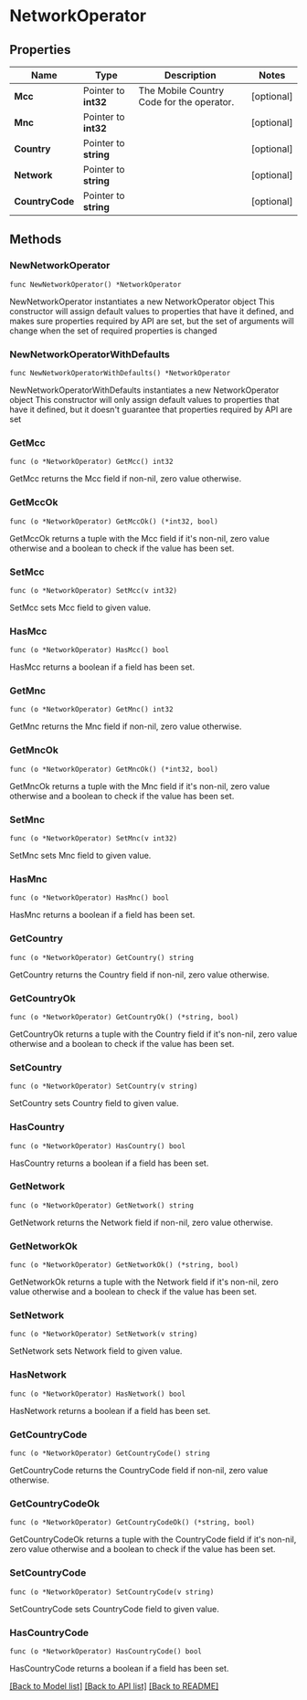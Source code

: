 # NetworkOperator

## Properties

Name | Type | Description | Notes
------------ | ------------- | ------------- | -------------
**Mcc** | Pointer to **int32** | The Mobile Country Code for the operator. | [optional] 
**Mnc** | Pointer to **int32** |  | [optional] 
**Country** | Pointer to **string** |  | [optional] 
**Network** | Pointer to **string** |  | [optional] 
**CountryCode** | Pointer to **string** |  | [optional] 

## Methods

### NewNetworkOperator

`func NewNetworkOperator() *NetworkOperator`

NewNetworkOperator instantiates a new NetworkOperator object
This constructor will assign default values to properties that have it defined,
and makes sure properties required by API are set, but the set of arguments
will change when the set of required properties is changed

### NewNetworkOperatorWithDefaults

`func NewNetworkOperatorWithDefaults() *NetworkOperator`

NewNetworkOperatorWithDefaults instantiates a new NetworkOperator object
This constructor will only assign default values to properties that have it defined,
but it doesn't guarantee that properties required by API are set

### GetMcc

`func (o *NetworkOperator) GetMcc() int32`

GetMcc returns the Mcc field if non-nil, zero value otherwise.

### GetMccOk

`func (o *NetworkOperator) GetMccOk() (*int32, bool)`

GetMccOk returns a tuple with the Mcc field if it's non-nil, zero value otherwise
and a boolean to check if the value has been set.

### SetMcc

`func (o *NetworkOperator) SetMcc(v int32)`

SetMcc sets Mcc field to given value.

### HasMcc

`func (o *NetworkOperator) HasMcc() bool`

HasMcc returns a boolean if a field has been set.

### GetMnc

`func (o *NetworkOperator) GetMnc() int32`

GetMnc returns the Mnc field if non-nil, zero value otherwise.

### GetMncOk

`func (o *NetworkOperator) GetMncOk() (*int32, bool)`

GetMncOk returns a tuple with the Mnc field if it's non-nil, zero value otherwise
and a boolean to check if the value has been set.

### SetMnc

`func (o *NetworkOperator) SetMnc(v int32)`

SetMnc sets Mnc field to given value.

### HasMnc

`func (o *NetworkOperator) HasMnc() bool`

HasMnc returns a boolean if a field has been set.

### GetCountry

`func (o *NetworkOperator) GetCountry() string`

GetCountry returns the Country field if non-nil, zero value otherwise.

### GetCountryOk

`func (o *NetworkOperator) GetCountryOk() (*string, bool)`

GetCountryOk returns a tuple with the Country field if it's non-nil, zero value otherwise
and a boolean to check if the value has been set.

### SetCountry

`func (o *NetworkOperator) SetCountry(v string)`

SetCountry sets Country field to given value.

### HasCountry

`func (o *NetworkOperator) HasCountry() bool`

HasCountry returns a boolean if a field has been set.

### GetNetwork

`func (o *NetworkOperator) GetNetwork() string`

GetNetwork returns the Network field if non-nil, zero value otherwise.

### GetNetworkOk

`func (o *NetworkOperator) GetNetworkOk() (*string, bool)`

GetNetworkOk returns a tuple with the Network field if it's non-nil, zero value otherwise
and a boolean to check if the value has been set.

### SetNetwork

`func (o *NetworkOperator) SetNetwork(v string)`

SetNetwork sets Network field to given value.

### HasNetwork

`func (o *NetworkOperator) HasNetwork() bool`

HasNetwork returns a boolean if a field has been set.

### GetCountryCode

`func (o *NetworkOperator) GetCountryCode() string`

GetCountryCode returns the CountryCode field if non-nil, zero value otherwise.

### GetCountryCodeOk

`func (o *NetworkOperator) GetCountryCodeOk() (*string, bool)`

GetCountryCodeOk returns a tuple with the CountryCode field if it's non-nil, zero value otherwise
and a boolean to check if the value has been set.

### SetCountryCode

`func (o *NetworkOperator) SetCountryCode(v string)`

SetCountryCode sets CountryCode field to given value.

### HasCountryCode

`func (o *NetworkOperator) HasCountryCode() bool`

HasCountryCode returns a boolean if a field has been set.


[[Back to Model list]](../README.md#documentation-for-models) [[Back to API list]](../README.md#documentation-for-api-endpoints) [[Back to README]](../README.md)



